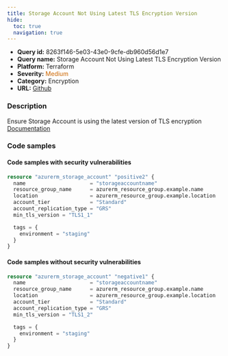 ```yaml
---
title: Storage Account Not Using Latest TLS Encryption Version
hide:
  toc: true
  navigation: true
---
```


<style>
  .highlight .hll {
    background-color: #ff171742;
  }
  .md-content {
    max-width: 1100px;
    margin: 0 auto;
  }
</style>

-   **Query id:** 8263f146-5e03-43e0-9cfe-db960d56d1e7
-   **Query name:** Storage Account Not Using Latest TLS Encryption Version
-   **Platform:** Terraform
-   **Severity:** <span style="color:#C60">Medium</span>
-   **Category:** Encryption
-   **URL:** [Github](https://github.com/Checkmarx/kics/tree/master/assets/queries/terraform/azure/storage_account_not_using_latest_tls_encryption_version)

### Description
Ensure Storage Account is using the latest version of TLS encryption<br>
[Documentation](https://registry.terraform.io/providers/hashicorp/azurerm/latest/docs/resources/storage_account)

### Code samples
#### Code samples with security vulnerabilities
```tf title="Postitive test num. 1 - tf file" hl_lines="7"
resource "azurerm_storage_account" "positive2" {
  name                     = "storageaccountname"
  resource_group_name      = azurerm_resource_group.example.name
  location                 = azurerm_resource_group.example.location
  account_tier             = "Standard"
  account_replication_type = "GRS"
  min_tls_version = "TLS1_1"

  tags = {
    environment = "staging"
  }
}

```


#### Code samples without security vulnerabilities
```tf title="Negative test num. 1 - tf file"
resource "azurerm_storage_account" "negative1" {
  name                     = "storageaccountname"
  resource_group_name      = azurerm_resource_group.example.name
  location                 = azurerm_resource_group.example.location
  account_tier             = "Standard"
  account_replication_type = "GRS"
  min_tls_version = "TLS1_2"

  tags = {
    environment = "staging"
  }
}

```
